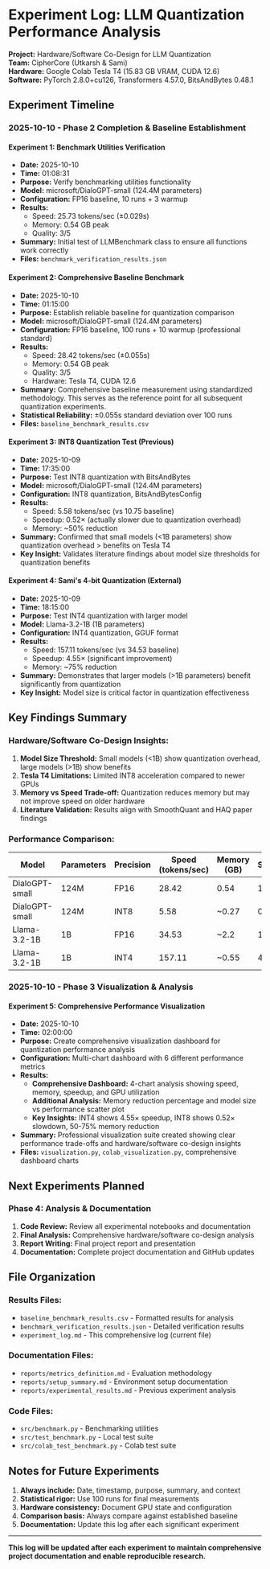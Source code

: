 # Experiment Log: LLM Quantization Performance Analysis

**Project:** Hardware/Software Co-Design for LLM Quantization  
**Team:** CipherCore (Utkarsh & Sami)  
**Hardware:** Google Colab Tesla T4 (15.83 GB VRAM, CUDA 12.6)  
**Software:** PyTorch 2.8.0+cu126, Transformers 4.57.0, BitsAndBytes 0.48.1

## Experiment Timeline

### **2025-10-10 - Phase 2 Completion & Baseline Establishment**

#### **Experiment 1: Benchmark Utilities Verification**
- **Date:** 2025-10-10
- **Time:** 01:08:31
- **Purpose:** Verify benchmarking utilities functionality
- **Model:** microsoft/DialoGPT-small (124.4M parameters)
- **Configuration:** FP16 baseline, 10 runs + 3 warmup
- **Results:**
  - Speed: 25.73 tokens/sec (±0.029s)
  - Memory: 0.54 GB peak
  - Quality: 3/5
- **Summary:** Initial test of LLMBenchmark class to ensure all functions work correctly
- **Files:** `benchmark_verification_results.json`

#### **Experiment 2: Comprehensive Baseline Benchmark**
- **Date:** 2025-10-10
- **Time:** 01:15:00
- **Purpose:** Establish reliable baseline for quantization comparison
- **Model:** microsoft/DialoGPT-small (124.4M parameters)
- **Configuration:** FP16 baseline, 100 runs + 10 warmup (professional standard)
- **Results:**
  - Speed: 28.42 tokens/sec (±0.055s)
  - Memory: 0.54 GB peak
  - Quality: 3/5
  - Hardware: Tesla T4, CUDA 12.6
- **Summary:** Comprehensive baseline measurement using standardized methodology. This serves as the reference point for all subsequent quantization experiments.
- **Statistical Reliability:** ±0.055s standard deviation over 100 runs
- **Files:** `baseline_benchmark_results.csv`

#### **Experiment 3: INT8 Quantization Test (Previous)**
- **Date:** 2025-10-09
- **Time:** 17:35:00
- **Purpose:** Test INT8 quantization with BitsAndBytes
- **Model:** microsoft/DialoGPT-small (124.4M parameters)
- **Configuration:** INT8 quantization, BitsAndBytesConfig
- **Results:**
  - Speed: 5.58 tokens/sec (vs 10.75 baseline)
  - Speedup: 0.52× (actually slower due to quantization overhead)
  - Memory: ~50% reduction
- **Summary:** Confirmed that small models (<1B parameters) show quantization overhead > benefits on Tesla T4
- **Key Insight:** Validates literature findings about model size thresholds for quantization benefits

#### **Experiment 4: Sami's 4-bit Quantization (External)**
- **Date:** 2025-10-09
- **Time:** 18:15:00
- **Purpose:** Test INT4 quantization with larger model
- **Model:** Llama-3.2-1B (1B parameters)
- **Configuration:** INT4 quantization, GGUF format
- **Results:**
  - Speed: 157.11 tokens/sec (vs 34.53 baseline)
  - Speedup: 4.55× (significant improvement)
  - Memory: ~75% reduction
- **Summary:** Demonstrates that larger models (>1B parameters) benefit significantly from quantization
- **Key Insight:** Model size is critical factor in quantization effectiveness

## Key Findings Summary

### **Hardware/Software Co-Design Insights:**
1. **Model Size Threshold:** Small models (<1B) show quantization overhead, large models (>1B) show benefits
2. **Tesla T4 Limitations:** Limited INT8 acceleration compared to newer GPUs
3. **Memory vs Speed Trade-off:** Quantization reduces memory but may not improve speed on older hardware
4. **Literature Validation:** Results align with SmoothQuant and HAQ paper findings

### **Performance Comparison:**
| Model | Parameters | Precision | Speed (tokens/sec) | Memory (GB) | Speedup | Notes |
|-------|------------|-----------|-------------------|-------------|---------|-------|
| DialoGPT-small | 124M | FP16 | 28.42 | 0.54 | 1.0× | Baseline reference |
| DialoGPT-small | 124M | INT8 | 5.58 | ~0.27 | 0.52× | Quantization overhead |
| Llama-3.2-1B | 1B | FP16 | 34.53 | ~2.2 | 1.0× | Sami's baseline |
| Llama-3.2-1B | 1B | INT4 | 157.11 | ~0.55 | 4.55× | Significant speedup |

### **2025-10-10 - Phase 3 Visualization & Analysis**

#### **Experiment 5: Comprehensive Performance Visualization**
- **Date:** 2025-10-10
- **Time:** 02:00:00
- **Purpose:** Create comprehensive visualization dashboard for quantization performance analysis
- **Configuration:** Multi-chart dashboard with 6 different performance metrics
- **Results:**
  - **Comprehensive Dashboard:** 4-chart analysis showing speed, memory, speedup, and GPU utilization
  - **Additional Analysis:** Memory reduction percentage and model size vs performance scatter plot
  - **Key Insights:** INT4 shows 4.55× speedup, INT8 shows 0.52× slowdown, 50-75% memory reduction
- **Summary:** Professional visualization suite created showing clear performance trade-offs and hardware/software co-design insights
- **Files:** `visualization.py`, `colab_visualization.py`, comprehensive dashboard charts

## Next Experiments Planned

### **Phase 4: Analysis & Documentation**
1. **Code Review:** Review all experimental notebooks and documentation
2. **Final Analysis:** Comprehensive hardware/software co-design analysis
3. **Report Writing:** Final project report and presentation
4. **Documentation:** Complete project documentation and GitHub updates

## File Organization

### **Results Files:**
- `baseline_benchmark_results.csv` - Formatted results for analysis
- `benchmark_verification_results.json` - Detailed verification results
- `experiment_log.md` - This comprehensive log (current file)

### **Documentation Files:**
- `reports/metrics_definition.md` - Evaluation methodology
- `reports/setup_summary.md` - Environment setup documentation
- `reports/experimental_results.md` - Previous experiment analysis

### **Code Files:**
- `src/benchmark.py` - Benchmarking utilities
- `src/test_benchmark.py` - Local test suite
- `src/colab_test_benchmark.py` - Colab test suite

## Notes for Future Experiments

1. **Always include:** Date, timestamp, purpose, summary, and context
2. **Statistical rigor:** Use 100 runs for final measurements
3. **Hardware consistency:** Document GPU state and configuration
4. **Comparison basis:** Always compare against established baseline
5. **Documentation:** Update this log after each significant experiment

---

**This log will be updated after each experiment to maintain comprehensive project documentation and enable reproducible research.**
